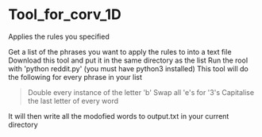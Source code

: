 # Tool_for_corv_1D
Applies the rules you specified

Get a list of the phrases you want to apply the rules to into a text file
Download this tool and put it in the same directory as the list
Run the rool with 'python reddit.py' (you must have python3 installed)
This tool will do the following for every phrase in your list

>Double every instance of the letter 'b'
>Swap all 'e's for '3's
>Capitalise the last letter of every word

It will then write all the modofied words to output.txt in your current directory
